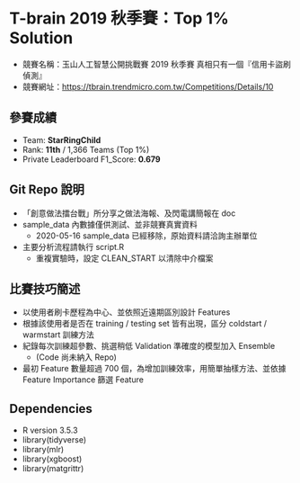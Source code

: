 # T-brain 2019 秋季賽：Top 1% Solution
* 競賽名稱：玉山人工智慧公開挑戰賽 2019 秋季賽 真相只有一個『信用卡盜刷偵測』
* 競賽網址：https://tbrain.trendmicro.com.tw/Competitions/Details/10

## 參賽成績
* Team: **StarRingChild**
* Rank: **11th** / 1,366 Teams (Top 1%) 
* Private Leaderboard F1_Score: **0.679**

## Git Repo 說明
* 「創意做法擂台戰」所分享之做法海報、及閃電講簡報在 doc
* sample_data 內數據僅供測試、並非競賽真實資料
  * 2020-05-16 sample_data 已經移除，原始資料請洽詢主辦單位
* 主要分析流程請執行 script.R
  * 重複實驗時，設定 CLEAN_START 以清除中介檔案

## 比賽技巧簡述
* 以使用者刷卡歷程為中心、並依照近遠期區別設計 Features
* 根據該使用者是否在 training / testing set 皆有出現，區分 coldstart / warmstart 訓練方法
* 紀錄每次訓練超參數、挑選稍低 Validation 準確度的模型加入 Ensemble
  * (Code 尚未納入 Repo)
* 最初 Feature 數量超過 700 個，為增加訓練效率，用簡單抽樣方法、並依據 Feature Importance 篩選 Feature

## Dependencies
* R version 3.5.3
* library(tidyverse)
* library(mlr)
* library(xgboost)
* library(matgrittr)

